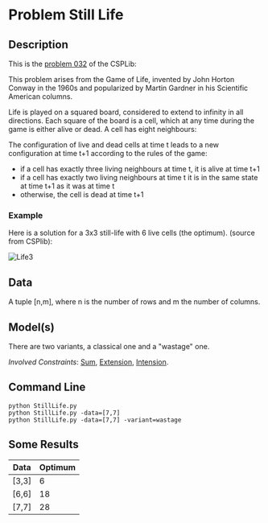 
# Problem Still Life

## Description
This is the [problem 032](https://www.csplib.org/Problems/prob032/) of the CSPLib:

This problem arises from the Game of Life, invented by John Horton Conway in the 1960s and popularized by Martin Gardner in his Scientific American columns.

Life is played on a squared board, considered to extend to infinity in all directions. Each square of the board is a cell, 
which at any time during the game is either alive or dead. A cell has eight neighbours:

The configuration of live and dead cells at time t leads to a new configuration at time t+1 according to the rules of the game:

 - if a cell has exactly three living neighbours at time t, it is alive at time t+1
 - if a cell has exactly two living neighbours at time t it is in the same state at time t+1 as it was at time t
 - otherwise, the cell is dead at time t+1


### Example

Here is a solution for a 3x3 still-life with 6 live cells (the optimum). (source from CSPlib):

![Life3](https://www.csplib.org/Problems/prob032/assets/life3.jpg)

## Data
A tuple \[n,m], where n is the number of rows and m the number of columns.

## Model(s)


There are two variants, a classical one and a "wastage" one.

*Involved Constraints*: [Sum](https://pycsp.org/documentation/constraints/Sum/), [Extension](https://pycsp.org/documentation/constraints/Extension/),
[Intension](https://pycsp.org/documentation/constraints/Intension/).


## Command Line

```
python StillLife.py
python StillLife.py -data=[7,7]
python StillLife.py -data=[7,7] -variant=wastage
```

## Some Results



| Data   | Optimum |
|--------|---------|
| \[3,3] | 6       |
| \[6,6] | 18      |
| \[7,7] | 28      |
